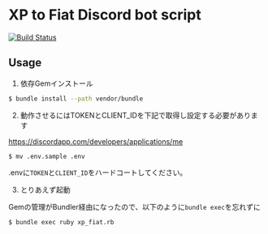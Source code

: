# XP to Fiat Discord bot script

[![Build Status](https://travis-ci.org/xpjp/xpfiat-bot.svg?branch=master)](https://travis-ci.org/xpjp/xpfiat-bot)

## Usage

1. 依存Gemインストール

~~~sh
$ bundle install --path vendor/bundle
~~~

2. 動作させるにはTOKENとCLIENT_IDを下記で取得し設定する必要があります

https://discordapp.com/developers/applications/me

```
$ mv .env.sample .env
```

.envに`TOKEN`と`CLIENT_ID`をハードコートしてください。

3. とりあえず起動

Gemの管理がBundler経由になったので、以下のように`bundle exec`を忘れずに

~~~sh
$ bundle exec ruby xp_fiat.rb
~~~
